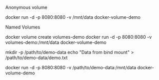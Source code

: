 Anonymous volume

docker run -d -p 8080:8080 -v /mnt/data docker-volume-demo

Named Volumes

docker volume create volumes-demo
docker run -d -p 8080:8080 -v volumes-demo:/mnt/data docker-volume-demo

mkdir -p /path/to/demo-data
echo "Data from bind mount" > /path/to/demo-data/demo.txt

docker run -d -p 8080:8080 -v /path/to/demo-data:/mnt/data docker-volume-demo
